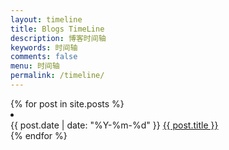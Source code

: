 ```yaml
---
layout: timeline
title: Blogs TimeLine
description: 博客时间轴
keywords: 时间轴
comments: false
menu: 时间轴
permalink: /timeline/
---
```

<section class="container posts-content">
{% for post in site.posts %}
<li class="posts-list-item">
	<div class="posts-content">
		<span class="posts-list-meta">{{ post.date | date: "%Y-%m-%d" }}</span>
		<a class="posts-list-name bubble-float-left" href="{{ site.url }}{{ post.url }}">{{ post.title }}</a>
		<span class='circle'></span>
	</div>
</li>
{% endfor %}
</section>